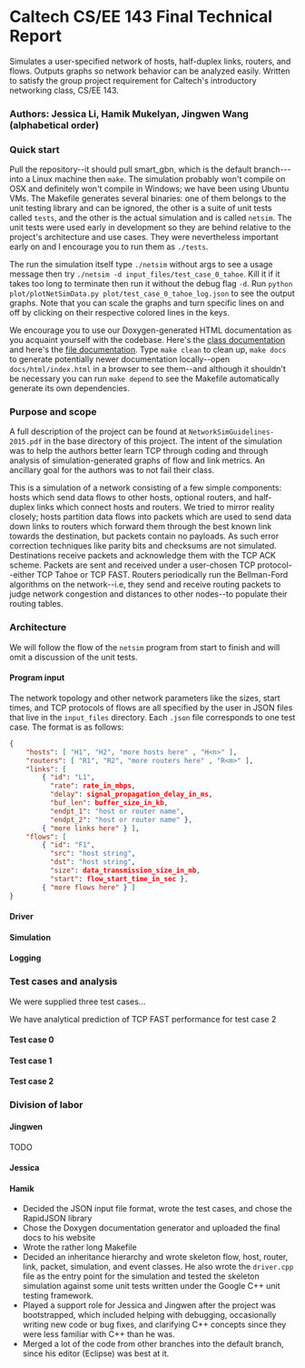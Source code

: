 # Caltech CS/EE 143 Final Technical Report

Simulates a user-specified network of hosts, half-duplex links, routers, and flows. Outputs graphs so network behavior can be analyzed easily. Written to satisfy the group project requirement for Caltech's introductory networking class, CS/EE 143.

### Authors: Jessica Li, Hamik Mukelyan, Jingwen Wang (alphabetical order)

### Quick start

Pull the repository--it should pull smart_gbn, which is the default branch---into a Linux machine then `make`. The simulation probably won't compile on OSX and definitely won't compile in Windows; we have been using Ubuntu VMs. The Makefile generates several binaries: one of them belongs to the unit testing library and can be ignored, the other is a suite of unit tests called `tests`, and the other is the actual simulation and is called `netsim`. The unit tests were used early in development so they are behind relative to the project's architecture and use cases. They were nevertheless important early on and I encourage you to run them as `./tests`.

The run the simulation itself type `./netsim` without args to see a usage message then try `./netsim -d input_files/test_case_0_tahoe`. Kill it if it takes too long to terminate then run it without the debug flag `-d`. Run `python plot/plotNetSimData.py plot/test_case_0_tahoe_log.json` to see the output graphs. Note that you can scale the graphs and turn specific lines on and off by clicking on their respective colored lines in the keys. 

We encourage you to use our Doxygen-generated HTML documentation as you acquaint yourself with the codebase. Here's the [class documentation](http://users.cms.caltech.edu/~hamik/docs/html/annotated.html) and here's the [file documentation](http://users.cms.caltech.edu/~hamik/docs/html/files.html). Type `make clean` to clean up, `make docs` to generate potentially newer documentation locally--open `docs/html/index.html` in a browser to see them--and although it shouldn't be necessary you can run `make depend` to see the Makefile automatically generate its own dependencies.

### Purpose and scope

A full description of the project can be found at `NetworkSimGuidelines-2015.pdf` in the base directory of this project. The intent of the simulation was to help the authors better learn TCP through coding and through analysis of simulation-generated graphs of flow and link metrics. An ancillary goal for the authors was to not fail their class.

This is a simulation of a network consisting of a few simple components: hosts which send data flows to other hosts, optional routers, and half-duplex links which connect hosts and routers. We tried to mirror reality closely; hosts partition data flows into packets which are used to send data down links to routers which forward them through the best known link towards the destination, but packets contain no payloads. As such error correction techniques like parity bits and checksums are not simulated. Destinations receive packets and acknowledge them with the TCP ACK scheme. Packets are sent and received under a user-chosen TCP protocol--either TCP Tahoe or TCP FAST. Routers periodically run the Bellman-Ford algorithms on the network--i.e, they send and receive routing packets to judge network congestion and distances to other nodes--to populate their routing tables. 

### Architecture

We will follow the flow of the `netsim` program from start to finish and will omit a discussion of the unit tests.

#### Program input

The network topology and other network parameters like the sizes, start times, and TCP protocols of flows are all specified by the user in JSON files that live in the `input_files` directory. Each `.json` file corresponds to one test case. The format is as follows:

```json
{
    "hosts": [ "H1", "H2", "more hosts here" , "H<n>" ],
    "routers": [ "R1", "R2", "more routers here" , "R<m>" ],
    "links": [ 
        { "id": "L1", 
          "rate": rate_in_mbps, 
          "delay": signal_propagation_delay_in_ms,
          "buf_len": buffer_size_in_kb,
          "endpt_1": "host or router name",
          "endpt_2": "host or router name" },
        { "more links here" } ],
    "flows": [
        { "id": "F1",
          "src": "host string",
          "dst": "host string",
          "size": data_transmission_size_in_mb,
          "start": flow_start_time_in_sec },
        { "more flows here" } ]
}
```

#### Driver

#### Simulation

#### Logging


### Test cases and analysis

We were supplied three test cases...

We have analytical prediction of TCP FAST performance for test case 2

#### Test case 0

#### Test case 1

#### Test case 2

### Division of labor

#### Jingwen

TODO

#### Jessica 

#### Hamik

* Decided the JSON input file format, wrote the test cases, and chose the RapidJSON library
* Chose the Doxygen documentation generator and uploaded the final docs to his website
* Wrote the rather long Makefile
* Decided an inheritance hierarchy and wrote skeleton flow, host, router, link, packet, simulation, and event classes. He also wrote the `driver.cpp` file as the entry point for the simulation and tested the skeleton simulation against some unit tests written under the Google C++ unit testing framework.
* Played a support role for Jessica and Jingwen after the project was bootstrapped, which included helping with debugging, occasionally writing new code or bug fixes, and clarifying C++ concepts since they were less familiar with C++ than he was.
* Merged a lot of the code from other branches into the default branch, since his editor (Eclipse) was best at it.
